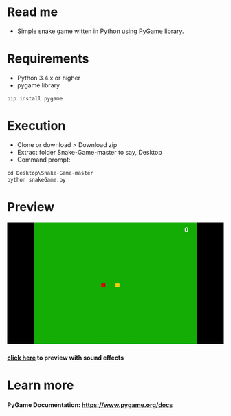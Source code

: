 # Read me
* Simple snake game witten in Python using PyGame library. 

# Requirements
* Python 3.4.x or higher
* pygame library
```
pip install pygame
```
# Execution
* Clone or download > Download zip
* Extract folder Snake-Game-master to say, Desktop
* Command prompt:
```
cd Desktop\Snake-Game-master
python snakeGame.py
```
# Preview
![](preview.gif)
#### [click here](https://github.com/SoniaStalance/Snake-Game/blob/master/preview.mp4?raw=true) to preview with sound effects

# Learn more
#### PyGame Documentation:  https://www.pygame.org/docs
